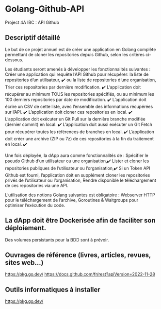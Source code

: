 # Golang-Github-API

Project 4A IBC : API Github

## Descriptif détaillé

Le but de ce projet annuel est de créer une application en Golang complète permettant de cloner les
repositories depuis Github, selon les critères ci-dessous.

Les étudiants seront amenés à développer les fonctionnalités suivantes :
Créer une application qui requête l’API Github pour récupérer:
la liste de repositories d’un utilisateur, ✔️
ou la liste de repositories d’une organisation,
Trier ces repositories par dernière modification. ✔️
L’application doit récupérer au minimum TOUS les repositories spécifiés, ou au minimum les 100 derniers repositories par date de modification. ✔️
L’application doit écrire un CSV de cette liste, avec l’ensemble des informations récupérées sur l’API. ✔️
L’application doit cloner ces repositories en local. ✔️
L’application doit exécuter un Git Pull sur la dernière branche modifiée (dernier commit) en local. ✔️
L’application doit aussi exécuter un Git Fetch pour récupérer toutes les références de branches en local. ✔️
L’application doit créer une archive (ZIP ou 7z) de ces repositories à la fin du traitement en local. ✔️

Une fois déployée, la dApp aura comme fonctionnalités de :
Spécifier le pseudo Github d’un utilisateur ou une organisation,✔️
Lister et cloner les repositories publiques de l’utilisateur ou l’organisation,✔️
Si un Token API Github est fourni, l’application doit en supplément cloner les repositories privés de l’utilisateur ou l’organisation,
Rendre disponible le téléchargement de ces repositories via une API.

L’utilisation des notions Golang suivantes est obligatoire :
Webserver HTTP pour le téléchargement de l’archive,
Goroutines & Waitgroups pour optimiser l’exécution du code.

## La dApp doit être Dockerisée afin de faciliter son déploiement.

Des volumes persistants pour la BDD sont à prévoir.

## Ouvrages de référence (livres, articles, revues, sites web...)

https://pkg.go.dev/
https://docs.github.com/fr/rest?apiVersion=2022-11-28

## Outils informatiques à installer

https://pkg.go.dev/

